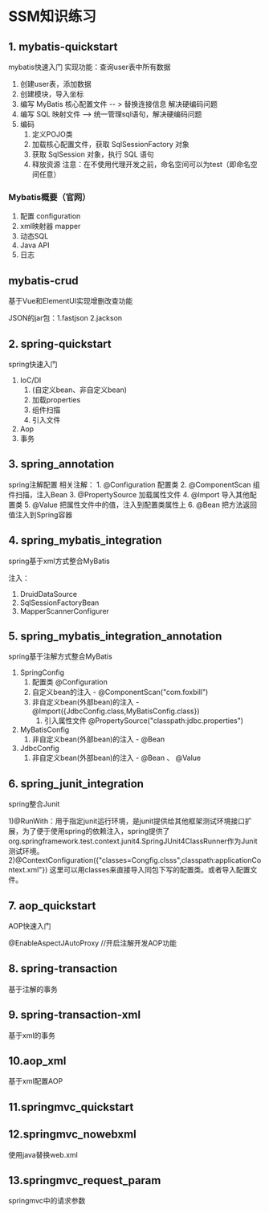 # SSM知识练习
## 1. mybatis-quickstart
mybatis快速入门
实现功能：查询user表中所有数据
 1. 创建user表，添加数据 
 2. 创建模块，导入坐标 
 3. 编写 MyBatis 核心配置文件  -- > 替换连接信息 解决硬编码问题 
 4. 编写 SQL 映射文件 --> 统一管理sql语句，解决硬编码问题 
 5. 编码 
    1. 定义POJO类 
    2. 加载核心配置文件，获取 SqlSessionFactory 对象 
    3. 获取 SqlSession 对象，执行 SQL 语句 
    4. 释放资源 
 注意：在不使用代理开发之前，命名空间可以为test（即命名空间任意）
 
### Mybatis概要（官网）
1. 配置  configuration
2. xml映射器  mapper
3. 动态SQL
4. Java API
5. 日志

## mybatis-crud
基于Vue和ElementUI实现增删改查功能

JSON的jar包：1.fastjson 2.jackson

## 2. spring-quickstart
spring快速入门
1. IoC/DI
   1. <bean>(自定义bean、非自定义bean)
   2. 加载properties
   3. 组件扫描
   4. 引入文件
2. Aop
3. 事务

## 3. spring_annotation
spring注解配置
相关注解：
    1. @Configuration 配置类
    2. @ComponentScan 组件扫描，注入Bean
    3. @PropertySource 加载属性文件
    4. @Import 导入其他配置类
    5. @Value 把属性文件中的值，注入到配置类属性上
    6. @Bean 把方法返回值注入到Spring容器

## 4. spring_mybatis_integration
spring基于xml方式整合MyBatis

注入：
1. DruidDataSource
2. SqlSessionFactoryBean
3. MapperScannerConfigurer

## 5. spring_mybatis_integration_annotation
spring基于注解方式整合MyBatis
1. SpringConfig
   1. 配置类 @Configuration
   2. 自定义bean的注入 -  @ComponentScan("com.foxbill")
   3. 非自定义bean(外部bean)的注入 - @Import({JdbcConfig.class,MyBatisConfig.class})
      1. 引入属性文件 @PropertySource("classpath:jdbc.properties")
2. MyBatisConfig
   1. 非自定义bean(外部bean)的注入 - @Bean
3. JdbcConfig
   1. 非自定义bean(外部bean)的注入 - @Bean 、 @Value

## 6. spring_junit_integration
spring整合Junit

1)@RunWith：用于指定junit运行环境，是junit提供给其他框架测试环境接口扩展，为了便于使用spring的依赖注入，spring提供了org.springframework.test.context.junit4.SpringJUnit4ClassRunner作为Junit测试环境。
2)@ContextConfiguration({"classes=Congfig.clsss",classpath:applicationContext.xml"}) 这里可以用classes来直接导入同包下写的配置类。或者导入配置文件。

## 7. aop_quickstart
AOP快速入门

@EnableAspectJAutoProxy //开启注解开发AOP功能

## 8. spring-transaction
基于注解的事务
## 9. spring-transaction-xml
基于xml的事务
## 10.aop_xml
基于xml配置AOP
## 11.springmvc_quickstart

## 12.springmvc_nowebxml
使用java替换web.xml
## 13.springmvc_request_param
springmvc中的请求参数


